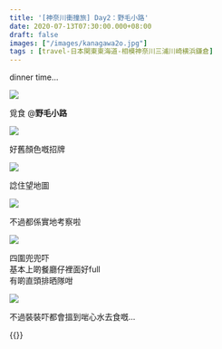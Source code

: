 ```yaml
---
title: '[神奈川衝撞旅] Day2：野毛小路'
date: 2020-07-13T07:30:00.000+08:00
draft: false
images: ["/images/kanagawa2o.jpg"]
tags : [travel-日本関東東海道-相模神奈川三浦川崎横浜鎌倉]
---
```


dinner time...

![](/images/kanagawa2o1.jpg)

覓食 @**野毛小路**

![](/images/kanagawa2o2.jpg)

好舊顏色嘅招牌

![](/images/kanagawa2o3.jpg)

諗住望地圖

![](/images/kanagawa2o4.jpg)

不過都係實地考察啦

![](/images/kanagawa2o5.jpg)

四圍兜兜吓  
基本上啲餐廳仔裡面好full  
有啲直頭排晒隊咁

![](/images/kanagawa2o.jpg)

不過裝裝吓都會搵到啱心水去食嘅...

{{<kanagawa>}}
